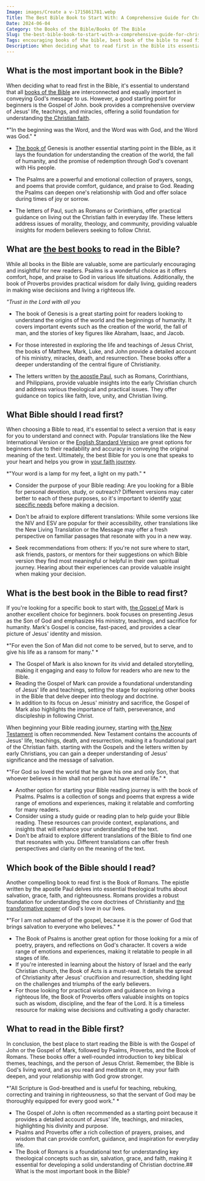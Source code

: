 ```yaml
---
Image: images/Create a v-1715861781.webp
Title: The Best Bible Book to Start With: A Comprehensive Guide for Christian Readers
Date: 2024-06-04
Category: the Books of the Bible/Books Of The Bible
Slug: the-best-bible-book-to-start-with-a-comprehensive-guide-for-christian-readers
Tags: encouraging books of the bible, best book of the bible to read first, best books to read in the bible, what part of the bible should i read first, what to read first in the bible, what should i read in the bible first, what should i read in the bible, what is the most important book in the bible, best bible books to read, favorite bible books, favorite books in the bible, most important books in the bible, the best books of the bible, which book of the bible should i read, what is the best book in the bible, what to read in the bible, best books of the bible to read, what bible should i read first, best books of the bible, the books of the bible, books of the bible
Description: When deciding what to read first in the Bible its essential to understand that all books of the Bible are interconnected and equally important in conveying Gods message to us However a good starting point for beginners is the Gospel of John book provides a comprehensive overview of Jesus life
---
```


## What is the most important book in the Bible?

When deciding what to read first in the Bible, it's essential to understand that all [books of the Bible](/discover-the-longest-chapter-in-the-bible-and-its-significance) are interconnected and equally important in conveying God's message to us. However, a good starting point for beginners is the Gospel of John.  book provides a comprehensive overview of Jesus' life, teachings, and miracles, offering a solid foundation for understanding [the Christian faith](/songs-about-prayer).

*"In the beginning was the Word, and the Word was with God, and the Word was God." *

- [The book of](/where-does-the-new-testament-begin-a-comprehensive-guide-for-christian-readers) Genesis is another essential starting point in the Bible, as it lays the foundation for understanding the creation of the world, the fall of humanity, and the promise of redemption through God's covenant with His people.

- The Psalms are a powerful and emotional collection of prayers, songs, and poems that provide comfort, guidance, and praise to God. Reading the Psalms can deepen one's relationship with God and offer solace during times of joy or sorrow.

- The letters of Paul, such as Romans or Corinthians, offer practical guidance on living out the Christian faith in everyday life. These letters address issues of morality, theology, and community, providing valuable insights for modern believers seeking to follow Christ.

## What are [the best books](/top-bible-books-for-strengthening-faith-during-struggles) to read in the Bible?

While all books in the Bible are valuable, some are particularly encouraging and insightful for new readers. Psalms is a wonderful choice as it offers comfort, hope, and praise to God in various life situations. Additionally, the book of Proverbs provides practical wisdom for daily living, guiding readers in making wise decisions and living a righteous life.

*"Trust in the Lord with all you*

- The book of Genesis is a great starting point for readers looking to understand the origins of the world and the beginnings of humanity. It covers important events such as the creation of the world, the fall of man, and the stories of key figures like Abraham, Isaac, and Jacob.

- For those interested in exploring the life and teachings of Jesus Christ, the books of Matthew, Mark, Luke, and John provide a detailed account of his ministry, miracles, death, and resurrection. These books offer a deeper understanding of the central figure of Christianity.

- The letters written by [the apostle Paul](/debunking-5-common-myths-about-christianity), such as Romans, Corinthians, and Philippians, provide valuable insights into the early Christian church and address various theological and practical issues. They offer guidance on topics like faith, love, unity, and Christian living.

## What Bible should I read first?

When choosing a Bible to read, it's essential to select a version that is easy for you to understand and connect with. Popular translations like the New International Version or the [English Standard Version](/baptist-vs-non-denominational-exploring-the-key-differences) are great options for beginners due to their readability and accuracy in conveying the original meaning of the text. Ultimately, the best Bible for you is one that speaks to your heart and helps you grow in [your faith journey](/unveiling-the-power-of-bible-study-fellowship-bsf-a-comprehensive-guide-to-spiritual-growth).

*"Your word is a lamp for my feet, a light on my path." *

- Consider the purpose of your Bible reading: Are you looking for a Bible for personal devotion, study, or outreach? Different versions may cater better to each of these purposes, so it's important to identify [your specific needs](/top-7-essential-christian-parenting-books-for-enlightened-families) before making a decision.

- Don't be afraid to explore different translations: While some versions like the NIV and ESV are popular for their accessibility, other translations like the New Living Translation or the Message may offer a fresh perspective on familiar passages that resonate with you in a new way.

- Seek recommendations from others: If you're not sure where to start, ask friends, pastors, or mentors for their suggestions on which Bible version they find most meaningful or helpful in their own spiritual journey. Hearing about their experiences can provide valuable insight when making your decision.

## What is the best book in the Bible to read first?

If you're looking for a specific book to start with, [the Gospel of](/unveiling-the-gospel-of-thomas-ultimate-guide-and-pdf-download) Mark is another excellent choice for beginners.  book focuses on presenting Jesus as the Son of God and emphasizes His ministry, teachings, and sacrifice for humanity. Mark's Gospel is concise, fast-paced, and provides a clear picture of Jesus' identity and mission.

*"For even the Son of Man did not come to be served, but to serve, and to give his life as a ransom for many." *

- The Gospel of Mark is also known for its vivid and detailed storytelling, making it engaging and easy to follow for readers who are new to the Bible. 
- Reading the Gospel of Mark can provide a foundational understanding of Jesus' life and teachings, setting the stage for exploring other books in the Bible that delve deeper into theology and doctrine.
- In addition to its focus on Jesus' ministry and sacrifice, the Gospel of Mark also highlights the importance of faith, perseverance, and discipleship in following Christ.

When beginning your Bible reading journey, starting with [the New Testament](/where-does-the-new-testament-begin-a-comprehensive-guide-for-christian-readers) is often recommended.  New Testament contains the accounts of Jesus' life, teachings, death, and resurrection, making it a foundational part of the Christian faith.  starting with the Gospels and the letters written by early Christians, you can gain a deeper understanding of Jesus' significance and the message of salvation.

*"For God so loved the world that he gave his one and only Son, that whoever believes in him shall not perish but have eternal life." *

- Another option for starting your Bible reading journey is with the book of Psalms. Psalms is a collection of songs and poems that express a wide range of emotions and experiences, making it relatable and comforting for many readers.
- Consider using a study guide or reading plan to help guide your Bible reading. These resources can provide context, explanations, and insights that will enhance your understanding of the text.
- Don't be afraid to explore different translations of the Bible to find one that resonates with you. Different translations can offer fresh perspectives and clarity on the meaning of the text.

## Which book of the Bible should I read?

Another compelling book to read first is the Book of Romans. The epistle written by the apostle Paul delves into essential theological truths about salvation, grace, faith, and righteousness. Romans provides a robust foundation for understanding the core doctrines of Christianity and [the transformative power](/10-essential-bible-verses-for-strength-and-encouragement) of God's love in our lives.

*"For I am not ashamed of the gospel, because it is the power of God that brings salvation to everyone who believes." *

- The Book of Psalms is another great option for those looking for a mix of poetry, prayers, and reflections on God's character. It covers a wide range of emotions and experiences, making it relatable to people in all stages of life.
- If you're interested in learning about the history of Israel and the early Christian church, the Book of Acts is a must-read. It details the spread of Christianity after Jesus' crucifixion and resurrection, shedding light on the challenges and triumphs of the early believers.
- For those looking for practical wisdom and guidance on living a righteous life, the Book of Proverbs offers valuable insights on topics such as wisdom, discipline, and the fear of the Lord. It is a timeless resource for making wise decisions and cultivating a godly character.

## What to read in the Bible first?

In conclusion, the best place to start reading the Bible is with the Gospel of John or the Gospel of Mark, followed by Psalms, Proverbs, and the Book of Romans. These books offer a well-rounded introduction to key biblical themes, teachings, and the person of Jesus Christ. Remember, the Bible is God's living word, and as you read and meditate on it, may your faith deepen, and your relationship with God grow stronger.

*"All Scripture is God-breathed and is useful for teaching, rebuking, correcting and training in righteousness, so that the servant of God may be thoroughly equipped for every good work." *

- The Gospel of John is often recommended as a starting point because it provides a detailed account of Jesus' life, teachings, and miracles, highlighting his divinity and purpose.
- Psalms and Proverbs offer a rich collection of prayers, praises, and wisdom that can provide comfort, guidance, and inspiration for everyday life.
- The Book of Romans is a foundational text for understanding key theological concepts such as sin, salvation, grace, and faith, making it essential for developing a solid understanding of Christian doctrine.## What is the most important book in the Bible?